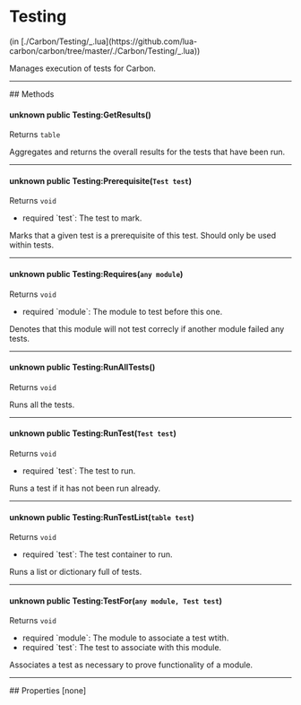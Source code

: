 <link href="../../style.css" rel="stylesheet" type="text/css"/>
<h1 class="class-title">Testing</h1>
<span class="file-link">(in [./Carbon/Testing/_.lua](https://github.com/lua-carbon/carbon/tree/master/./Carbon/Testing/_.lua))</span><br/>

Manages execution of tests for Carbon.


<hr />
## Methods
<h4 class="method-name"><span class="doc-unknown">unknown</span> <span class="doc-visibility doc-public">public</span> Testing:GetResults()</h4>
<p class="method-returns bold">Returns <code>table</code></p>
<ul class="doc-arg-list">

</ul>

Aggregates and returns the overall results for the tests that have been run.
<hr/>
<h4 class="method-name"><span class="doc-unknown">unknown</span> <span class="doc-visibility doc-public">public</span> Testing:Prerequisite(<code>Test test</code>)</h4>
<p class="method-returns bold">Returns <code>void</code></p>
<ul class="doc-arg-list">
<li><span class="doc-arg-level doc-required">required</span>  `test`: The test to mark.</li>
</ul>

Marks that a given test is a prerequisite of this test.
Should only be used within tests.
<hr/>
<h4 class="method-name"><span class="doc-unknown">unknown</span> <span class="doc-visibility doc-public">public</span> Testing:Requires(<code>any module</code>)</h4>
<p class="method-returns bold">Returns <code>void</code></p>
<ul class="doc-arg-list">
<li><span class="doc-arg-level doc-required">required</span>  `module`: The module to test before this one.</li>
</ul>

Denotes that this module will not test correcly if another module failed any tests.
<hr/>
<h4 class="method-name"><span class="doc-unknown">unknown</span> <span class="doc-visibility doc-public">public</span> Testing:RunAllTests()</h4>
<p class="method-returns bold">Returns <code>void</code></p>
<ul class="doc-arg-list">

</ul>

Runs all the tests.
<hr/>
<h4 class="method-name"><span class="doc-unknown">unknown</span> <span class="doc-visibility doc-public">public</span> Testing:RunTest(<code>Test test</code>)</h4>
<p class="method-returns bold">Returns <code>void</code></p>
<ul class="doc-arg-list">
<li><span class="doc-arg-level doc-required">required</span>  `test`: The test to run.</li>
</ul>

Runs a test if it has not been run already.
<hr/>
<h4 class="method-name"><span class="doc-unknown">unknown</span> <span class="doc-visibility doc-public">public</span> Testing:RunTestList(<code>table test</code>)</h4>
<p class="method-returns bold">Returns <code>void</code></p>
<ul class="doc-arg-list">
<li><span class="doc-arg-level doc-required">required</span>  `test`: The test container to run.</li>
</ul>

Runs a list or dictionary full of tests.
<hr/>
<h4 class="method-name"><span class="doc-unknown">unknown</span> <span class="doc-visibility doc-public">public</span> Testing:TestFor(<code>any module, Test test</code>)</h4>
<p class="method-returns bold">Returns <code>void</code></p>
<ul class="doc-arg-list">
<li><span class="doc-arg-level doc-required">required</span>  `module`: The module to associate a test wtith.</li>
<li><span class="doc-arg-level doc-required">required</span>  `test`: The test to associate with this module.</li>
</ul>

Associates a test as necessary to prove functionality of a module.

<hr />
## Properties
[none]